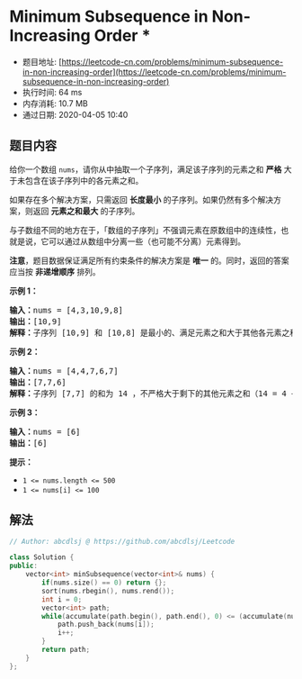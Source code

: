 # Minimum Subsequence in Non-Increasing Order *
- 题目地址: [https://leetcode-cn.com/problems/minimum-subsequence-in-non-increasing-order](https://leetcode-cn.com/problems/minimum-subsequence-in-non-increasing-order)
- 执行时间: 64 ms
- 内存消耗: 10.7 MB
- 通过日期: 2020-04-05 10:40

## 题目内容
<p>给你一个数组 <code>nums</code>，请你从中抽取一个子序列，满足该子序列的元素之和 <strong>严格</strong> 大于未包含在该子序列中的各元素之和。</p>

<p>如果存在多个解决方案，只需返回 <strong>长度最小</strong> 的子序列。如果仍然有多个解决方案，则返回 <strong>元素之和最大</strong> 的子序列。</p>

<p>与子数组不同的地方在于，「数组的子序列」不强调元素在原数组中的连续性，也就是说，它可以通过从数组中分离一些（也可能不分离）元素得到。</p>

<p><strong>注意</strong>，题目数据保证满足所有约束条件的解决方案是 <strong>唯一</strong> 的。同时，返回的答案应当按 <strong>非递增顺序</strong> 排列。</p>



<p><strong>示例 1：</strong></p>

<pre><strong>输入：</strong>nums = [4,3,10,9,8]
<strong>输出：</strong>[10,9] 
<strong>解释：</strong>子序列 [10,9] 和 [10,8] 是最小的、满足元素之和大于其他各元素之和的子序列。但是 [10,9] 的元素之和最大。 
</pre>

<p><strong>示例 2：</strong></p>

<pre><strong>输入：</strong>nums = [4,4,7,6,7]
<strong>输出：</strong>[7,7,6] 
<strong>解释：</strong>子序列 [7,7] 的和为 14 ，不严格大于剩下的其他元素之和（14 = 4 + 4 + 6）。因此，[7,6,7] 是满足题意的最小子序列。注意，元素按非递增顺序返回。  
</pre>

<p><strong>示例 3：</strong></p>

<pre><strong>输入：</strong>nums = [6]
<strong>输出：</strong>[6]
</pre>



<p><strong>提示：</strong></p>

<ul>
	<li><code>1 <= nums.length <= 500</code></li>
	<li><code>1 <= nums[i] <= 100</code></li>
</ul>


## 解法
```cpp
// Author: abcdlsj @ https://github.com/abcdlsj/Leetcode

class Solution {
public:
    vector<int> minSubsequence(vector<int>& nums) {
        if(nums.size() == 0) return {};
        sort(nums.rbegin(), nums.rend());
        int i = 0;
        vector<int> path;
        while(accumulate(path.begin(), path.end(), 0) <= (accumulate(nums.begin(), nums.end(), 0) / 2)) {
            path.push_back(nums[i]);
            i++;
        }
        return path;
    }
};

```